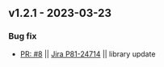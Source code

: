 ## v1.2.1 - 2023-03-23
### Bug fix
* [PR: #8](https://github.com/perimeter-81/proxmox-api-go/pull/8) || [Jira P81-24714](https://perimeter81.atlassian.net/browse/p81-24714) || library update